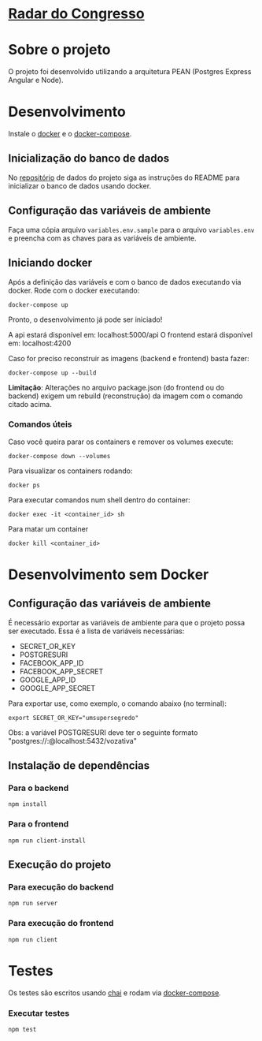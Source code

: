 # [Radar do Congresso](https://congressoemfoco.uol.com.br/radar)

# Sobre o projeto

O projeto foi desenvolvido utilizando a arquitetura PEAN (Postgres Express Angular e Node).

# Desenvolvimento

Instale o [docker](https://docs.docker.com/install/linux/docker-ce/ubuntu/#install-docker-ce) e o [docker-compose](https://docs.docker.com/compose/install/).

## Inicialização do banco de dados

No [repositório](https://github.com/Congresso-em-Foco/radar-do-congresso-dados) de dados do projeto siga as instruções do README para inicializar o banco de dados usando docker.

## Configuração das variáveis de ambiente

Faça uma cópia arquivo `variables.env.sample` para o arquivo `variables.env` e preencha com as chaves para as variáveis de ambiente. 

## Iniciando docker

Após a definição das variáveis e com o banco de dados executando via docker. Rode com o docker executando:

```
docker-compose up
```

Pronto, o desenvolvimento já pode ser iniciado!

A api estará disponível em: localhost:5000/api
O frontend estará disponível em: localhost:4200

Caso for preciso reconstruir as imagens (backend e frontend) basta fazer:

```
docker-compose up --build
```

**Limitação**: Alterações no arquivo package.json (do frontend ou do backend) exigem um rebuild (reconstrução) da imagem com o comando citado acima.

### Comandos úteis

Caso você queira parar os containers e remover os volumes execute:

```
docker-compose down --volumes
```

Para visualizar os containers rodando:

```
docker ps
```

Para executar comandos num shell dentro do container:

```
docker exec -it <container_id> sh
```

Para matar um container

```
docker kill <container_id>
```

# Desenvolvimento sem Docker

## Configuração das variáveis de ambiente

É necessário exportar as variáveis de ambiente para que o projeto possa ser executado. Essa é a lista de variáveis necessárias:

- SECRET_OR_KEY
- POSTGRESURI
- FACEBOOK_APP_ID
- FACEBOOK_APP_SECRET
- GOOGLE_APP_ID
- GOOGLE_APP_SECRET

Para exportar use, como exemplo, o comando abaixo (no terminal):

```
export SECRET_OR_KEY="umsupersegredo"
```

Obs: a variável POSTGRESURI deve ter o seguinte formato "postgres://<username>:<password>@localhost:5432/vozativa"

## Instalação de dependências

### Para o backend

```
npm install
```

### Para o frontend

```
npm run client-install
```

## Execução do projeto

### Para execução do backend

```
npm run server
```

### Para execução do frontend

```
npm run client
```

# Testes

Os testes são escritos usando [chai](https://www.chaijs.com) e rodam via [docker-compose](https://github.com/mochajs/mocha).

### Executar testes

```
npm test
```

